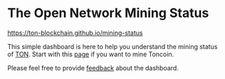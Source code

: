 # The Open Network Mining Status

https://ton-blockchain.github.io/mining-status

This simple dashboard is here to help you understand the mining status of [TON](https://ton.org).
Start with this [page](https://ton.org/mining) if you want to mine Toncoin. 


Please feel free to provide [feedback](https://github.com/ton-blockchain/mining-status/issues) about the dashboard.
